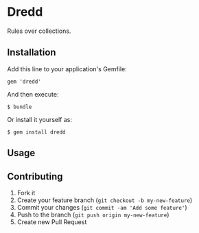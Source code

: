 # Dredd

Rules over collections.


## Installation

Add this line to your application's Gemfile:

    gem 'dredd'

And then execute:

    $ bundle

Or install it yourself as:

    $ gem install dredd

## Usage


## Contributing

1. Fork it
2. Create your feature branch (`git checkout -b my-new-feature`)
3. Commit your changes (`git commit -am 'Add some feature'`)
4. Push to the branch (`git push origin my-new-feature`)
5. Create new Pull Request
